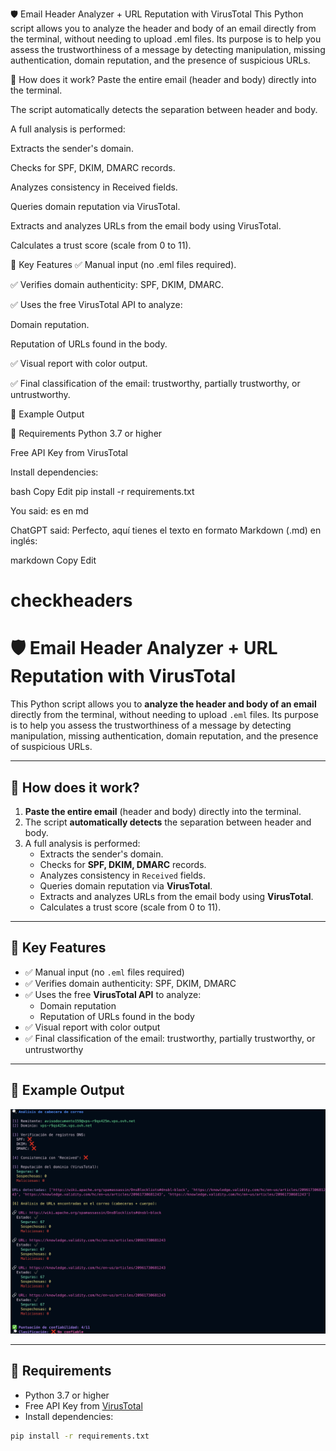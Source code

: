 🛡️ Email Header Analyzer + URL Reputation with VirusTotal
This Python script allows you to analyze the header and body of an email directly from the terminal, without needing to upload .eml files. Its purpose is to help you assess the trustworthiness of a message by detecting manipulation, missing authentication, domain reputation, and the presence of suspicious URLs.

🚀 How does it work?
Paste the entire email (header and body) directly into the terminal.

The script automatically detects the separation between header and body.

A full analysis is performed:

Extracts the sender's domain.

Checks for SPF, DKIM, DMARC records.

Analyzes consistency in Received fields.

Queries domain reputation via VirusTotal.

Extracts and analyzes URLs from the email body using VirusTotal.

Calculates a trust score (scale from 0 to 11).

📌 Key Features
✅ Manual input (no .eml files required).

✅ Verifies domain authenticity: SPF, DKIM, DMARC.

✅ Uses the free VirusTotal API to analyze:

Domain reputation.

Reputation of URLs found in the body.

✅ Visual report with color output.

✅ Final classification of the email: trustworthy, partially trustworthy, or untrustworthy.

📸 Example Output


🔧 Requirements
Python 3.7 or higher

Free API Key from VirusTotal

Install dependencies:

bash
Copy
Edit
pip install -r requirements.txt





You said:
es en md


ChatGPT said:
Perfecto, aquí tienes el texto en formato Markdown (.md) en inglés:

markdown
Copy
Edit
# checkheaders

# 🛡️ Email Header Analyzer + URL Reputation with VirusTotal

This Python script allows you to **analyze the header and body of an email** directly from the terminal, without needing to upload `.eml` files. Its purpose is to help you assess the trustworthiness of a message by detecting manipulation, missing authentication, domain reputation, and the presence of suspicious URLs.

---

## 🚀 How does it work?

1. **Paste the entire email** (header and body) directly into the terminal.
2. The script **automatically detects** the separation between header and body.
3. A full analysis is performed:
   - Extracts the sender's domain.
   - Checks for **SPF, DKIM, DMARC** records.
   - Analyzes consistency in `Received` fields.
   - Queries domain reputation via **VirusTotal**.
   - Extracts and analyzes URLs from the email body using **VirusTotal**.
   - Calculates a trust score (scale from 0 to 11).

---

## 📌 Key Features

- ✅ Manual input (no `.eml` files required)
- ✅ Verifies domain authenticity: SPF, DKIM, DMARC
- ✅ Uses the free **VirusTotal API** to analyze:
  - Domain reputation
  - Reputation of URLs found in the body
- ✅ Visual report with color output
- ✅ Final classification of the email: trustworthy, partially trustworthy, or untrustworthy

---

## 📸 Example Output

![Analysis Example](./image.png)

---

## 🔧 Requirements

- Python 3.7 or higher  
- Free API Key from [VirusTotal](https://www.virustotal.com/)  
- Install dependencies:

```bash
pip install -r requirements.txt

